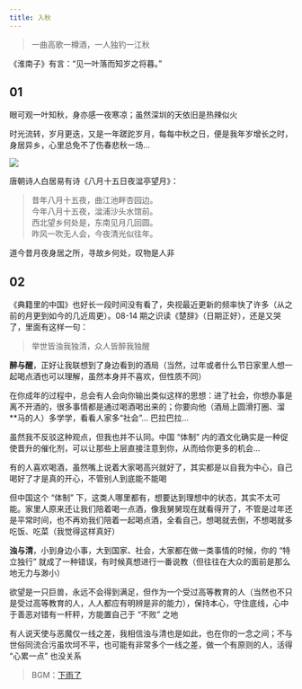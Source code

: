 ```yaml
---
title: 入秋
---
```


> 一曲高歌一樽酒，一人独钓一江秋

《淮南子》有言：“见一叶落而知岁之将暮。”

## 01

眼可观一叶知秋，身亦感一夜寒凉；虽然深圳的天依旧是热辣似火

时光流转，岁月更迭，又是一年蹉跎岁月，每每中秋之日，便是我年岁增长之时，身居异乡，心里总免不了伤春悲秋一场...

![](https://nimg.ws.126.net/?url=http%3A%2F%2Fdingyue.ws.126.net%2F2021%2F0902%2Fb4e43681j00qyse9j001oc000hs00btm.jpg&thumbnail=650x2147483647&quality=80&type=jpg)

唐朝诗人白居易有诗《八月十五日夜湓亭望月》：

> 昔年八月十五夜，曲江池畔杏园边。<br/>
> 今年八月十五夜，湓浦沙头水馆前。<br/>
> 西北望乡何处是，东南见月几回圆。<br/>
> 昨风一吹无人会，今夜清光似往年。

道今昔月夜身居之所，寻故乡何处，叹物是人非

## 02

《典籍里的中国》也好长一段时间没有看了，央视最近更新的频率快了许多（从之前的月更到如今的几近周更）。08-14 期之识读《楚辞》（日期正好），还是又哭了，里面有这样一句：

> 举世皆浊我独清，众人皆醉我独醒

**醉与醒**，正好让我联想到了身边看到的酒局（当然，过年或者什么节日家里人想一起喝点酒也可以理解，虽然本身并不喜欢，但性质不同）

在你成年的过程中，总会有人会向你输出类似这样的思想：进了社会，你想办事是离不开酒的，很多事情都是通过喝酒喝出来的；你要向他（酒局上圆滑打圈、溜\*\*马的人）多学学，看看人家多“社会”... 巴拉巴拉...

虽然我不反驳这种观点，但我也并不认同。中国 “体制” 内的酒文化确实是一种促使晋升的催化剂，可以让那些上层直接注意到你，从而给你更多的机会...

有的人喜欢喝酒，虽然嘴上说着大家喝高兴就好了，其实都是以自我为中心，自己喝好了才是真的开心，不管别人到底能不能喝

但中国这个 “体制” 下，这类人哪里都有，想要达到理想中的状态，其实不太可能。家里人原来还让我们陪着喝一点酒，像我舅舅现在就看得开了，不管是过年还是平常时间，也不再劝我们陪着一起喝点酒，全看自己，想喝就去倒，不想喝就多吃饭、吃菜（我觉得这样真好）

**浊与清**，小到身边小事，大到国家、社会，大家都在做一类事情的时候，你的 “特立独行” 就成了一种错误，有时候真想进行一番说教（但往往在大众的面前是那么地无力与渺小）

欲望是一只巨兽，永远不会得到满足，但作为一个受过高等教育的人（当然也不只是受过高等教育的人，人人都应有明辨是非的能力），保持本心，守住底线，心中于善恶对错有一杆秤，方能置自己于 “不败” 之地

有人说天使与恶魔仅一线之差，我相信浊与清也是如此，也在你的一念之间；不与世俗同流合污虽坎坷不平，也可能有非常多个一线之差，做一个有原则的人，活得 “心累一点” 也没关系

> BGM：[下雨了](https://image.raindays.cn/Mood/music/1627822306824.mp3)
